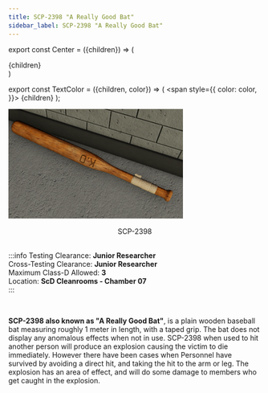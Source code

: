 ```yaml
---
title: SCP-2398 "A Really Good Bat"
sidebar_label: SCP-2398 "A Really Good Bat"
---
```


export const Center = ({children}) => (
   <div
      style={{
         "textAlign": "center"
      }}>
      {children}
   </div>
)

export const TextColor = ({children, color}) => (
<span
style={{
      color: color,
    }}>
{children}
</span>
);

<div style={{textAlign: 'center'}}>

![image](../../images/SCP-2398.png)

</div>
<Center>SCP-2398</Center>

<br />

:::info
Testing Clearance: <TextColor color="#735cff">**Junior Researcher**</TextColor> <br />
Cross-Testing Clearance: <TextColor color="#735cff">**Junior Researcher**</TextColor> <br />
Maximum Class-D Allowed: <TextColor color="#FF6A00">**3**</TextColor> <br />
Location: <TextColor color="#3161c1">**ScD Cleanrooms - Chamber 07**</TextColor> <br />
:::

<br/>

**SCP-2398 also known as "A Really Good Bat"**, is a plain wooden baseball bat measuring roughly 1 meter in length, with a taped grip. The bat does not display any anomalous effects when not in use. SCP-2398 when used to hit another person will produce an explosion causing the victim to die immediately. However there have been cases when Personnel have survived by avoiding a direct hit, and taking the hit to the arm or leg. The explosion has an area of effect, and will do some damage to members who get caught in the explosion.
